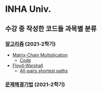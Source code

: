 # INHA Univ.

## 수강 중 작성한 코드들 과목별 분류

### [알고리즘](/Algorithm) (2021-2학기)

- [Matrix-Chain Multiplication](/Algorithm/matrix-chain_multiplication)
  - [Code](/Algorithm/matrix-chain_multiplication/main.py)
- [Floyd-Warshall](/Algorithm/Floyd-Warshall)
  - [All-pairs shortest paths](/Algorithm/Floyd-Warshall/all-pairs_shortest_paths.py)

### [문제해결기법](/ProblemSolving) (2021-2학기)
